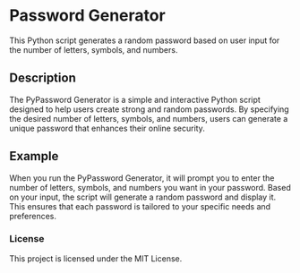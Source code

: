 # Password Generator
This Python script generates a random password based on user input for the number of letters, symbols, and numbers.
## Description
The PyPassword Generator is a simple and interactive Python script designed to help users create strong and random passwords. By specifying the desired number of letters, symbols, and numbers, users can generate a unique password that enhances their online security.
## Example
When you run the PyPassword Generator, it will prompt you to enter the number of letters, symbols, and numbers you want in your password. Based on your input, the script will generate a random password and display it. This ensures that each password is tailored to your specific needs and preferences.
### License
This project is licensed under the MIT License.
